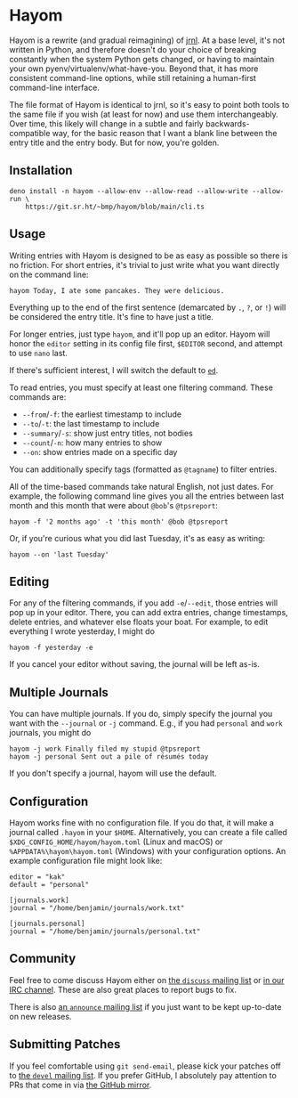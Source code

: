 # Hayom

Hayom is a rewrite (and gradual reimagining) of [jrnl][jrnl]. At a base level,
it's not written in Python, and therefore doesn't do your choice of breaking
constantly when the system Python gets changed, or having to maintain your own
pyenv/virtualenv/what-have-you. Beyond that, it has more consistent command-line
options, while still retaining a human-first command-line interface.

The file format of Hayom is identical to jrnl, so it's easy to point both tools
to the same file if you wish (at least for now) and use them interchangeably.
Over time, this likely will change in a subtle and fairly backwards-compatible
way, for the basic reason that I want a blank line between the entry title and
the entry body. But for now, you're golden.

## Installation

    deno install -n hayom --allow-env --allow-read --allow-write --allow-run \
        https://git.sr.ht/~bmp/hayom/blob/main/cli.ts

## Usage

Writing entries with Hayom is designed to be as easy as possible so there is no
friction. For short entries, it's trivial to just write what you want directly
on the command line:

    hayom Today, I ate some pancakes. They were delicious.

Everything up to the end of the first sentence (demarcated by `.`, `?`, or `!`)
will be considered the entry title. It's fine to have just a title.

For longer entries, just type `hayom`, and it'll pop up an editor. Hayom will
honor the `editor` setting in its config file first, `$EDITOR` second, and
attempt to use `nano` last.

If there's sufficient interest, I will switch the default to [`ed`][ed].

To read entries, you must specify at least one filtering command. These commands
are:

- `--from`/`-f`: the earliest timestamp to include
- `--to`/`-t`: the last timestamp to include
- `--summary`/`-s`: show just entry titles, not bodies
- `--count`/`-n`: how many entries to show
- `--on`: show entries made on a specific day

You can additionally specify tags (formatted as `@tagname`) to filter entries.

All of the time-based commands take natural English, not just dates. For
example, the following command line gives you all the entries between last month
and this month that were about `@bob`'s `@tpsreport`:

    hayom -f '2 months ago' -t 'this month' @bob @tpsreport

Or, if you're curious what you did last Tuesday, it's as easy as writing:

    hayom --on 'last Tuesday'

## Editing

For any of the filtering commands, if you add `-e`/`--edit`, those entries will
pop up in your editor. There, you can add extra entries, change timestamps,
delete entries, and whatever else floats your boat. For example, to edit
everything I wrote yesterday, I might do

    hayom -f yesterday -e

If you cancel your editor without saving, the journal will be left as-is.

## Multiple Journals

You can have multiple journals. If you do, simply specify the journal you want
with the `--journal` or `-j` command. E.g., if you had `personal` and `work`
journals, you might do

    hayom -j work Finally filed my stupid @tpsreport
    hayom -j personal Sent out a pile of résumés today

If you don't specify a journal, hayom will use the default.

## Configuration

Hayom works fine with no configuration file. If you do that, it will make a
journal called `.hayom` in your `$HOME`. Alternatively, you can create a file
called `$XDG_CONFIG_HOME/hayom/hayom.toml` (Linux and macOS) or
`%APPDATA%\hayom\hayom.toml` (Windows) with your configuration options. An
example configuration file might look like:

    editor = "kak"
    default = "personal"

    [journals.work]
    journal = "/home/benjamin/journals/work.txt"

    [journals.personal]
    journal = "/home/benjamin/journals/personal.txt"

## Community

Feel free to come discuss Hayom either on [the `discuss` mailing list][user] or
[in our IRC channel][irc]. These are also great places to report bugs to fix.

There is also [an `announce` mailing list][announce] if you just want to be kept
up-to-date on new releases.

## Submitting Patches

If you feel comfortable using `git send-email`, please kick your patches off to
[the `devel` mailing list][devel]. If you prefer GitHub, I absolutely pay
attention to PRs that come in via [the GitHub mirror][github].

[jrnl]: https://jrnl.sh
[github]: https://github.com/bpollack/hayom
[ed]: https://www.gnu.org/fun/jokes/ed-msg.en.html
[user]: mailto:~bmp/hayom-discuss@lists.sr.ht
[devel]: mailto:~bmp/hayom-devel@lists.sr.ht
[announce]: mailto:~bmp/hayom-announce@lists.sr.ht
[irc]: irc://irc.libera.chat/#hayom
